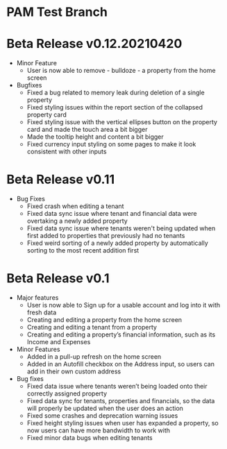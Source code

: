 # PAM Test Branch

# Beta Release v0.12.20210420
- Minor Feature
    - User is now able to remove - bulldoze - a property from the home screen
- Bugfixes
    - Fixed a bug related to memory leak during deletion of a single property
    - Fixed styling issues within the report section of the collapsed property card
    - Fixed styling issue with the vertical ellipses button on the property card and made the touch area a bit bigger
    - Made the tooltip height and content a bit bigger 
    - Fixed currency input styling on some pages to make it look consistent with other inputs

# Beta Release v0.11
- Bug Fixes
    - Fixed crash when editing a tenant
    - Fixed data sync issue where tenant and financial data were overtaking a newly added property
    - Fixed data sync issue where tenants weren't being updated when first added to properties that previously had no tenants
    - Fixed weird sorting of a newly added property by automatically sorting to the most recent addition first

# Beta Release v0.1
- Major features
    - User is now able to Sign up for a usable account and log into it with fresh data
    - Creating and editing a property from the home screen
    - Creating and editing a tenant from a property
    - Creating and editing a property’s financial information, such as its Income and Expenses
- Minor Features
    - Added in a pull-up refresh on the home screen
    - Added in an Autofill checkbox on the Address input, so users can add in their own custom address
- Bug fixes
    - Fixed data issue where tenants weren’t being loaded onto their correctly assigned property
    - Fixed data sync for tenants, properties and financials, so the data will properly be updated when the user does an action
    - Fixed some crashes and deprecation warning issues
    - Fixed height styling issues when user has expanded a property, so now users can have more bandwidth to work with
    - Fixed minor data bugs when editing tenants
